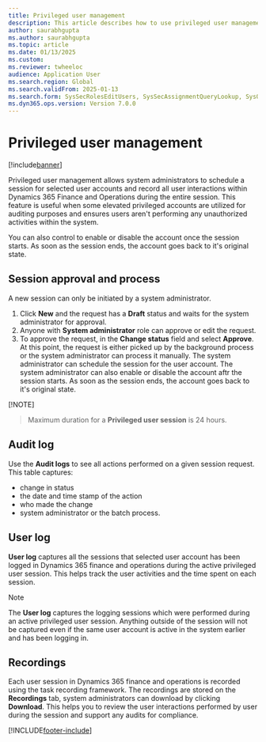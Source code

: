 ```yaml
---
title: Privileged user management
description: This article describes how to use privileged user management to control privileged user accounts.
author: saurabhgupta
ms.author: saurabhgupta
ms.topic: article
ms.date: 01/13/2025
ms.custom: 
ms.reviewer: twheeloc
audience: Application User
ms.search.region: Global
ms.search.validFrom: 2025-01-13
ms.search.form: SysSecRolesEditUsers, SysSecAssignmentQueryLookup, SysQueryForm, SysSecRoleExcludeUsers
ms.dyn365.ops.version: Version 7.0.0
---
```


# Privileged user management

[!include[banner](../../../finance/includes/banner.md)]

Privileged user management allows system administrators to schedule a session for selected user accounts and record all user interactions within Dynamics 365 Finance and Operations during the entire session. This feature is useful when some elevated privileged accounts are utilized for auditing purposes and ensures users aren't performing any unauthorized activities within the system.

You can also control to enable or disable the account once the session starts. As soon as the session ends, the account goes back to it's original state.


## Session approval and process
A new session can only be initiated by a system administrator.

1. Click **New** and the request has a **Draft** status and waits for the system administrator for approval.
2. Anyone with **System administrator** role can approve or edit the request.
3. To approve the request, in the **Change status** field and select **Approve**. At this point, the request is either picked up by the background process or the system administrator can process it manually. The system administrator can schedule the session for the user account. The system administrator can also enable or disable the account aftr the session starts. As soon as the session ends, the account goes back to it's original state.

[!NOTE]
> Maximum duration for a **Privileged user session** is 24 hours.


## Audit log

Use the **Audit logs** to see all actions performed on a given session request. This table captures:
 - change in status
 - the date and time stamp of the action
 - who made the change
 - system administrator or the batch process.

## User log

**User log** captures all the sessions that selected user account has been logged in Dynamics 365 finance and operations during the active privileged user session. This helps track the user activities and the time spent on each session. 

> [!NOTE]
> The **User log** captures the logging sessions which were performed during an active privileged user session. Anything outside of the session will not be captured even if the same user account is active in the system earlier and has been logging in. 


## Recordings
Each user session in Dynamics 365 finance and operations is recorded using the task recording framework. The recordings are stored on the **Recordings** tab, system administrators can download by clicking **Download**. This helps you to review the user interactions performed by user during the session and support any audits for compliance.

[!INCLUDE[footer-include](../../../includes/footer-banner.md)]
